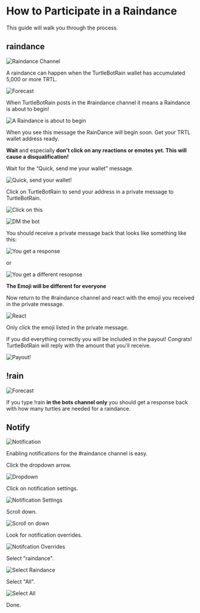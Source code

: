 # How to Participate in a Raindance

This guide will walk you through the process.

## raindance

![Raindance Channel](images/raindance/rain1.jpg)

A raindance can happen when the TurtleBotRain wallet has accumulated 5,000 or more TRTL.

![Forecast](images/raindance/forecast.jpg)

When TurtleBotRain posts in the #raindance channel it means a Raindance is about to begin!

![A Raindance is about to begin](images/raindance/tuttut.jpg)

When you see this message the RainDance will begin soon.
Get your TRTL wallet address ready.

**Wait** and especially **don't click on any reactions or emotes yet. This will cause a disqualification!**

Wait for the “Quick, send me your wallet” message.

![Quick, send your wallet!](images/raindance/quick_rain.jpg)

Click on TurtleBotRain to send your address in a private message to TurtleBotRain.

![Click on this](images/raindance/turtlebotrain.jpg)

![DM the bot](images/raindance/pm_bot.jpg)

You should receive a private message back that looks like something like this:

![You get a response](images/raindance/respo1.jpg)

or

![You get a different resopnse](images/raindance/respo2.jpg)

**The Emoji will be different for everyone**

Now return to the #raindance channel and react with the emoji you received in the private message.

![React](images/raindance/react.jpg)

Only click the emoji listed in the private message.

If you did everything correctly you will be included in the payout! Congrats!
TurtleBotRain will reply with the amount that you'll receive.

![Payout!](images/raindance/payout.jpg)






## !rain

![Forecast](images/raindance/forecast.jpg)

If you type !rain **in the bots channel only** you should get a response back with how many turtles are needed for a raindance.


## Notify


![Notification](images/raindance/notify.jpg)


Enabling notifications for the #raindance channel is easy.

Click the dropdown arrow.

![Dropdown](images/raindance/notify1.jpg)

Click on notification settings.

![Notification Settings](images/raindance/notify2.jpg)

Scroll down.

![Scroll on down](images/raindance/notify3.jpg)

Look for notification overrides.

![Notifcation Overrides](images/raindance/notify4.jpg)

Select "raindance".

![Select Raindance](images/raindance/notify5.jpg)

Select "All".

![Select All](images/raindance/notify6.jpg)

Done.
